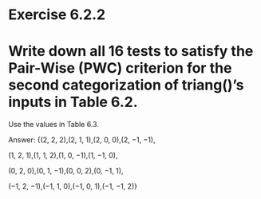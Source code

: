 # Exercise 6.2.2

# Write down all 16 tests to satisfy the Pair-Wise (PWC) criterion for the second categorization of triang()’s inputs in Table 6.2. 
Use the values in Table 6.3.

Answer:
{(2, 2, 2),(2, 1, 1),(2, 0, 0),(2, −1, −1),

(1, 2, 1),(1, 1, 2),(1, 0, −1),(1, −1, 0),

(0, 2, 0),(0, 1, −1),(0, 0, 2),(0, −1, 1),

(−1, 2, −1),(−1, 1, 0),(−1, 0, 1),(−1, −1, 2)}
